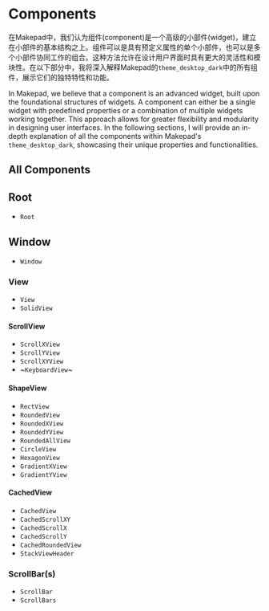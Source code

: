 # Components

在Makepad中，我们认为组件(component)是一个高级的小部件(widget)，建立在小部件的基本结构之上。组件可以是具有预定义属性的单个小部件，也可以是多个小部件协同工作的组合。这种方法允许在设计用户界面时具有更大的灵活性和模块性。在以下部分中，我将深入解释Makepad的`theme_desktop_dark`中的所有组件，展示它们的独特特性和功能。

In Makepad, we believe that a component is an advanced widget, built upon the foundational structures of widgets. A component can either be a single widget with predefined properties or a combination of multiple widgets working together. This approach allows for greater flexibility and modularity in designing user interfaces. In the following sections, I will provide an in-depth explanation of all the components within Makepad's `theme_desktop_dark`, showcasing their unique properties and functionalities.

## All Components

## Root

- `Root`

## Window

- `Window`

### View

- `View`
- `SolidView`
#### ScrollView
- `ScrollXView`
- `ScrollYView`
- `ScrollXYView`
- ~`KeyboardView`~
#### ShapeView
- `RectView`
- `RoundedView`
- `RoundedXView`    
- `RoundedYView`
- `RoundedAllView`
- `CircleView`
- `HexagonView`
- `GradientXView`
- `GradientYView`
#### CachedView
- `CachedView`
- `CachedScrollXY`
- `CachedScrollX`
- `CachedScrollY`
- `CachedRoundedView`
- `StackViewHeader`

### ScrollBar(s)

- `ScrollBar`
- `ScrollBars`

### 